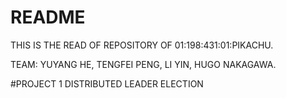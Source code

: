 # README #

THIS IS THE READ OF REPOSITORY OF 01:198:431:01:PIKACHU.

TEAM: YUYANG HE, TENGFEI PENG, LI YIN, HUGO NAKAGAWA.

#PROJECT 1 DISTRIBUTED LEADER ELECTION